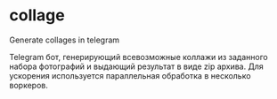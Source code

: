 # collage
Generate collages in telegram

Telegram бот, генерирующий всевозможные коллажи из заданного набора фотографий и выдающий результат в виде zip архива. Для ускорения используется параллельная обработка в несколько воркеров.
